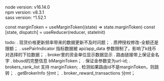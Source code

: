 node version: v16.14.0\
npm version: v8.3.1\
sass version: ^1.52.1


const marginToken = useMarginToken((state) => state.marginToken)
const [state, dispatch] = useReducer(reducer, stateInit)


todo:
. 现货价格更新频率带来的数据更新不及时问题；
. 质押授权修改-全额还是限额；
. usePairIndicator 指标数据被 api/app_data 参数限制了，影响了k线币对选择的下拉数据；
. broker里的资金单位显示数据显示
. 路由链接带上保证金名字
. bbusd的完整信息 bMarginToken；
. 保证金参数变为url-id;
. brokers_rank_list 支持 marginToken;
. 检测如果路由id不是marginToken，则跳转；
. getBrokerInfo 分mt；
. broker_reward_transactions 分mt；